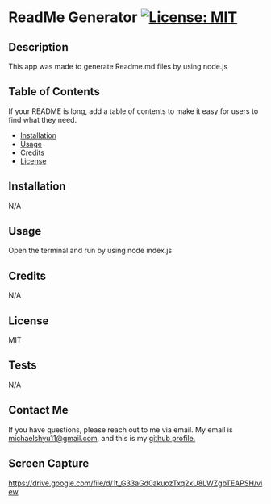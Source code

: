 
# ReadMe Generator [![License: MIT](https://img.shields.io/badge/License-MIT-yellow.svg)](https://opensource.org/licenses/MIT)

## Description

This app was made to generate Readme.md files by using node.js

## Table of Contents 

If your README is long, add a table of contents to make it easy for users to find what they need.

- [Installation](#installation)
- [Usage](#usage)
- [Credits](#credits)
- [License](#license)

## Installation

N/A

## Usage

Open the terminal and run by using node index.js

## Credits

N/A

## License

MIT

## Tests

N/A

## Contact Me

If you have questions, please reach out to me via email. My email is michaelshyu11@gmail.com, and this is my [github profile.](www.github.com/mshyu8)

## Screen Capture

https://drive.google.com/file/d/1t_G33aGd0akuozTxq2xU8LWZgbTEAPSH/view



